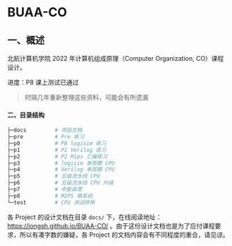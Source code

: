 # BUAA-CO



## 一、概述

北航计算机学院 2022 年计算机组成原理（Computer Organization, CO）课程设计。

进度：P8 课上测试已通过

> 时隔几年重新整理这些资料，可能会有所遗漏



#### 二、目录结构

```bash
├─docs         # 项目文档
├─pre          # Pre 练习
├─p0           # P0 logisim 练习
├─p1           # P1 Verilog 练习
├─p2           # P2 Mips 汇编练习 
├─p3           # logisim 单周期 CPU
├─p4           # Verilog 单周期 CPU
├─p5           # 五级流水线 CPU
├─p6           # 五级流水线 CPU 升级
├─p7           # 中断异常
├─p8           # MIPS 微系统
└─test         # CPU 测试样例
```

各 Project 的设计文档在目录 `docs/` 下，在线阅读地址：https://jongsh.github.io/BUAA-CO/ 。由于这份设计文档也是为了应付课程要求，所以有凑字数的嫌疑，各 Project 的文档内容会有不同程度的重合，请见谅。
